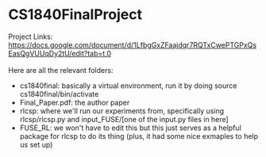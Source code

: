 # CS1840FinalProject
Project Links:
<br>
https://docs.google.com/document/d/1LfbgGxZFaajdqr7RQTxCwePTGPxQsEasQgVUUqDy2tU/edit?tab=t.0
<br><br>
Here are all the relevant folders:
- cs1840final: basically a virtual environment, run it by doing source cs1840final/bin/activate
- Final_Paper.pdf: the author paper
- rlcsp: where we'll run our experiments from, specifically using rlcsp/rlcsp.py and input_FUSE/[one of the input.py files in here]
- FUSE_RL: we won't have to edit this but this just serves as a helpful package for rlcsp to do its thing (plus, it had some nice exmaples to help us set up)
